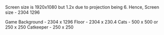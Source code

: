 Screen size is 1920x1080 but 1.2x  due to projection being 6. Hence,
Screen size - 2304 1296

Game Background - 2304 x 1296
Floor - 2304 x 230.4
Cats - 500 x 500 or 250 x 250
Catkeeper - 250 x 250
